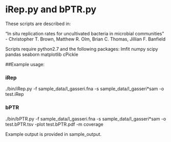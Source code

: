 # iRep.py and bPTR.py

These scripts are described in:

“In situ replication rates for uncultivated bacteria in microbial communities” - Christopher T. Brown, Matthew R. Olm, Brian C. Thomas, Jillian F. Banfield

Scripts require python2.7 and the following packages:
lmfit
numpy
scipy
pandas
seaborn
matplotlib
cPickle

##Example usage:

### iRep
./bin/iRep.py -f sample_data/l_gasseri.fna -s sample_data/l_gasseri*sam -o test.iRep

### bPTR
./bin/bPTR.py -f sample_data/l_gasseri.fna -s sample_data/l_gasseri*sam -o test.bPTR.tsv -plot test.bPTR.pdf -m coverage

Example output is provided in sample_output. 
